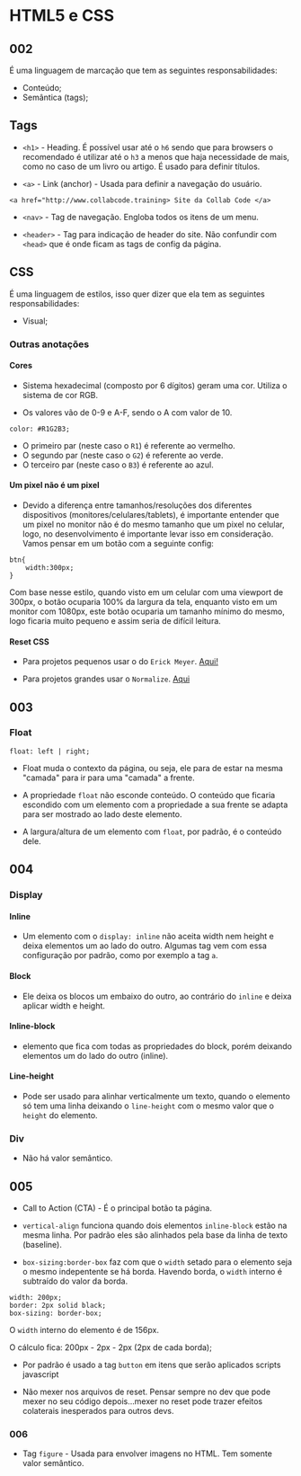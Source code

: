 # HTML5 e CSS

## 002

É uma linguagem de marcação que tem as seguintes responsabilidades:

- Conteúdo;
- Semântica (tags);

## Tags

- `<h1>` - Heading. É possível usar até o `h6` sendo que para browsers o recomendado é utilizar até o `h3` a menos que haja necessidade de mais, como no caso de um livro ou artigo. É usado para definir títulos.

- `<a>` - Link (anchor) - Usada para definir a navegação do usuário.

```
<a href="http://www.collabcode.training> Site da Collab Code </a>
```

- `<nav>` - Tag de navegação. Engloba todos os itens de um menu.

- `<header>` - Tag para indicação de header do site. Não confundir com `<head>` que é onde ficam as tags de config da página.

## CSS

É uma linguagem de estilos, isso quer dizer que ela tem as seguintes responsabilidades:

- Visual;

### Outras anotações

#### Cores

- Sistema hexadecimal (composto por 6 dígitos) geram uma cor. Utiliza o sistema de cor RGB.

- Os valores vão de 0-9 e A-F, sendo o A com valor de 10.

```
color: #R1G2B3;
```

- O primeiro par (neste caso o `R1`) é referente ao vermelho.
- O segundo par (neste caso o `G2`) é referente ao verde.
- O terceiro par (neste caso o `B3`) é referente ao azul.

#### Um pixel não é um pixel

- Devido a diferença entre tamanhos/resoluções dos diferentes dispositivos (monitores/celulares/tablets), é importante entender que um pixel no monitor não é do mesmo tamanho que um pixel no celular, logo, no desenvolvimento é importante levar isso em consideração. Vamos pensar em um botão com a seguinte config:

```
btn{
    width:300px;
}
```

Com base nesse estilo, quando visto em um celular com uma viewport de 300px, o botão ocuparia 100% da largura da tela, enquanto visto em um monitor com 1080px, este botão ocuparia um tamanho mínimo do mesmo, logo ficaria muito pequeno e assim seria de difícil leitura.

#### Reset CSS

- Para projetos pequenos usar o do `Erick Meyer`. [Aqui!](https://meyerweb.com/eric/tools/css/reset/)

- Para projetos grandes usar o `Normalize`. [Aqui](https://necolas.github.io/normalize.css/)

## 003

### Float

```
float: left | right;
```

- Float muda o contexto da página, ou seja, ele para de estar na mesma "camada" para ir para uma "camada" a frente.

- A propriedade `float` não esconde conteúdo. O conteúdo que ficaria escondido com um elemento com a propriedade a sua frente se adapta para ser mostrado ao lado deste elemento.

- A largura/altura de um elemento com `float`, por padrão, é o conteúdo dele.

## 004

### Display

#### Inline

- Um elemento com o `display: inline` não aceita width nem height e deixa elementos um ao lado do outro. Algumas tag vem com essa configuração por padrão, como por exemplo a tag `a`.

#### Block

- Ele deixa os blocos um embaixo do outro, ao contrário do `inline` e deixa aplicar width e height.

#### Inline-block

- elemento que fica com todas as propriedades do block, porém deixando elementos um do lado do outro (inline).

#### Line-height

- Pode ser usado para alinhar verticalmente um texto, quando o elemento só tem uma linha deixando o `line-height` com o mesmo valor que o `height` do elemento.


### Div

- Não há valor semântico.

## 005

- Call to Action (CTA) -  É o principal botão ta página.

- `vertical-align` funciona quando dois elementos `inline-block` estão na mesma linha. Por padrão eles são alinhados pela base da linha de texto (baseline).

- `box-sizing:border-box` faz com que o `width` setado para o elemento seja o mesmo indepentente se há borda. Havendo borda, o `width` interno é subtraído do valor da borda.

```
width: 200px;
border: 2px solid black;
box-sizing: border-box;
```
O `width` interno do elemento é de 156px. 

O cálculo fica: 200px - 2px - 2px (2px de cada borda);


- Por padrão é usado a tag `button` em itens que serão aplicados scripts javascript

- Não mexer nos arquivos de reset. Pensar sempre no dev que pode mexer no seu código depois...mexer no reset pode trazer efeitos colaterais inesperados para outros devs.

### 006

- Tag `figure` - Usada para envolver imagens no HTML. Tem somente valor semântico.
